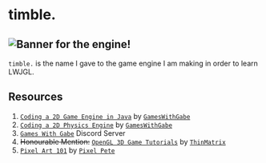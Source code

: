 # timble.
![Banner for the engine!](https://github.com/aemogie/Timble/blob/master/src/main/resources/Timble%20Banner.png)</br>
---
`timble.` is the name I gave to the game engine I am making in order to learn LWJGL. 

## Resources

1. [`Coding a 2D Game Engine in Java`](https://youtube.com/playlist?list=PLtrSb4XxIVbp8AKuEAlwNXDxr99e3woGE) by [`GamesWithGabe`](https://www.youtube.com/c/GamesWithGabe)
2. [`Coding a 2D Physics Engine`](https://youtube.com/playlist?list=PLtrSb4XxIVbpZpV65kk73OoUcIrBzoSiO) by [`GamesWithGabe`](https://www.youtube.com/c/GamesWithGabe)
3. [`Games With Gabe`](https://discord.gg/GGYgsszjka) Discord Server
4. ~~Honourable Mention:~~ [`OpenGL 3D Game Tutorials`](https://youtube.com/playlist?list=PLRIWtICgwaX0u7Rf9zkZhLoLuZVfUksDP) by [`ThinMatrix`](https://www.youtube.com/user/ThinMatrix)
5. [`Pixel Art 101`](https://www.youtube.com/playlist?list=PLmac3HPrav-9UWt-ahViIZxpyQxJ2wPSH) by [`Pixel Pete`](https://www.youtube.com/c/PeterMilko)
